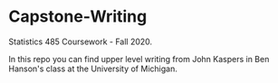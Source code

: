 # Capstone-Writing
Statistics 485 Coursework - Fall 2020.


In this repo you can find upper level writing from John Kaspers in Ben Hanson's class at the University of Michigan.
